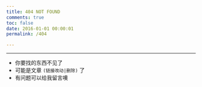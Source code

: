 ```yaml
---
title: 404 NOT FOUND
comments: true
toc: false
date: 2016-01-01 00:00:01
permalink: /404

---
```



***

- 你要找的东西不见了
- 可能是文章 `(链接改动|删除)` 了
- 有问题可以给我留言噢
